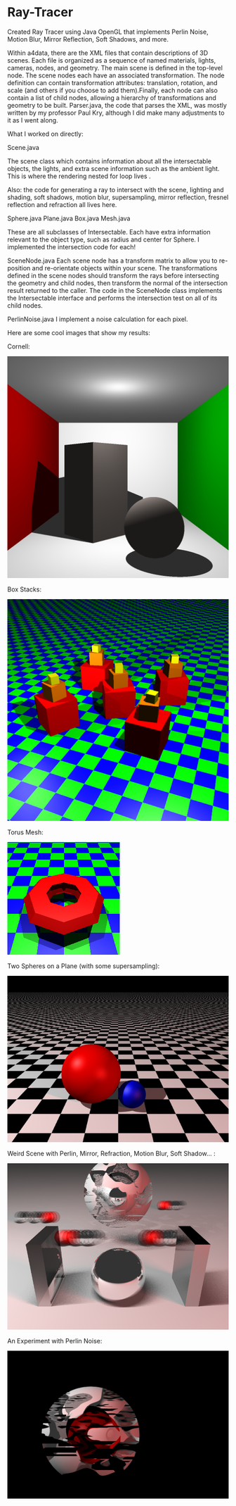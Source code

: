 # Ray-Tracer
Created Ray Tracer using Java OpenGL that implements Perlin Noise, Motion Blur, Mirror Reflection, Soft Shadows, and more.  

Within a4data, there are the XML files that contain descriptions of 3D scenes. Each file is organized as a sequence of named materials, lights, cameras, nodes, and geometry. The main scene is defined in the top-level node. The scene nodes each have an associated transformation. The node definition can contain transformation attributes: translation, rotation, and scale (and others if you choose to add them).Finally, each node can also contain a list of child nodes, allowing a hierarchy of transformations and geometry to be built. Parser.java, the code that parses the XML, was mostly written by my professor Paul Kry, although I did make many adjustments to it as I went along.

What I worked on directly:

Scene.java

The scene class which contains information about all the intersectable objects, the lights, and extra scene information such as the ambient light. This is where the rendering nested for loop lives .

Also: the code for generating a ray to intersect with the scene, lighting and shading, soft shadows, motion blur, supersampling, mirror reflection, fresnel reflection and refraction all lives here. 

Sphere.java
Plane.java
Box.java
Mesh.java

These are all subclasses of Intersectable. Each have extra information relevant to the object type, such as radius and center for Sphere. I implemented the intersection code for each!

SceneNode.java
Each scene node has a transform matrix to allow you to re-position and re-orientate objects within your scene. The transformations defined in the scene nodes should transform the rays before intersecting the geometry and child nodes, then transform the normal of the intersection result returned to the caller. The code in the SceneNode class implements the Intersectable interface and performs the intersection test on all of its child nodes.

PerlinNoise.java
I implement a noise calculation for each pixel. 

Here are some cool images that show my results:

Cornell:

![Test Image](https://github.com/natchanishungry/Ray-Tracer/blob/master/PHOTOS/Cornell.png)

Box Stacks: 

![Test Image](https://github.com/natchanishungry/Ray-Tracer/blob/master/PHOTOS/BoxStacks.png)

Torus Mesh:

![Test Image](https://github.com/natchanishungry/Ray-Tracer/blob/master/PHOTOS/TorusMesh.png)

Two Spheres on a Plane (with some supersampling):

![Test Image](https://github.com/natchanishungry/Ray-Tracer/blob/master/PHOTOS/TwoSpheresPlane.png)

Weird Scene with Perlin, Mirror, Refraction, Motion Blur, Soft Shadow... :

![Test Image](https://github.com/natchanishungry/Ray-Tracer/blob/master/PHOTOS/FinalScene.png)

An Experiment with Perlin Noise:

![Test Image](https://github.com/natchanishungry/Ray-Tracer/blob/master/PHOTOS/perlinNoise.png)


